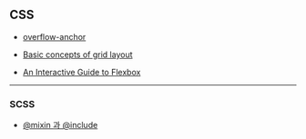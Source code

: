 ## CSS

- [overflow-anchor](./overflow-anchor.md)

- [Basic concepts of grid layout](./basic-concepts-of-grid-layout.md)
- [An Interactive Guide to Flexbox](./interactive-guide-to-flexbox.md)

---

### SCSS

- [@mixin 과 @include](./mixin-and-include.md)

